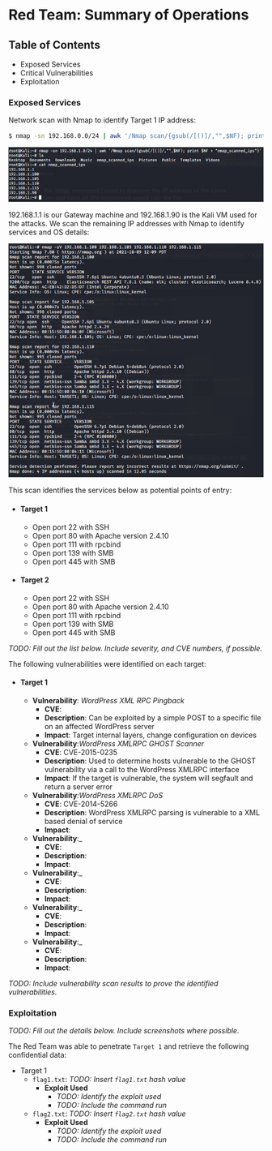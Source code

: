 # Red Team: Summary of Operations

## Table of Contents
- Exposed Services
- Critical Vulnerabilities
- Exploitation

### Exposed Services

Network scan with Nmap to identify Target 1 IP address:

```bash
$ nmap -sn 192.168.0.0/24 | awk '/Nmap scan/{gsub(/[()]/,"",$NF); print $NF > "nmap_scanned_ips"}'
```
![Identify Machines on Local network](https://github.com/Sk3llington/Attacking-Wordpress-Purple-Team/blob/main/images/identified_machines_on_local_network.png)

192.168.1.1 is our Gateway machine and 192.168.1.90 is the Kali VM used for the attacks. We scan the remaining IP addresses with Nmap to identify services and OS details:

![Services and OS details w/ Nmap](https://github.com/Sk3llington/Attacking-Wordpress-Purple-Team/blob/main/images/network_scan_result.png)

This scan identifies the services below as potential points of entry:
- #### **Target 1**
  - Open port 22 with SSH 
  - Open port 80 with Apache version 2.4.10
  - Open port 111 with rpcbind
  - Open port 139 with SMB
  - Open port 445 with SMB


- #### **Target 2**
  - Open port 22 with SSH 
  - Open port 80 with Apache version 2.4.10
  - Open port 111 with rpcbind
  - Open port 139 with SMB
  - Open port 445 with SMB

_TODO: Fill out the list below. Include severity, and CVE numbers, if possible._

The following vulnerabilities were identified on each target:

- #### **Target 1**
  - **Vulnerability**: _WordPress XML RPC Pingback_
    - **CVE**:
    - **Description**: Can be exploited by a simple POST to a specific file on an affected WordPress server
    - **Impact**: Target internal layers, change configuration on devices
  - **Vulnerability**:_WordPress XMLRPC GHOST Scanner_
    - **CVE**: CVE-2015-0235
    - **Description**: Used to determine hosts vulnerable to the  GHOST vulnerability via a call to the WordPress XMLRPC interface
    - **Impact**: If the target is vulnerable, the system will segfault and return a server error
  - **Vulnerability**:_WordPress XMLRPC DoS_
    - **CVE**: CVE-2014-5266
    - **Description**: WordPress XMLRPC parsing is vulnerable to a XML based denial of service
    - **Impact**:
  - **Vulnerability**:_
    - **CVE**:
    - **Description**:
    - **Impact**:
  - **Vulnerability**:_
    - **CVE**:
    - **Description**:
    - **Impact**:
  - **Vulnerability**:_
    - **CVE**:
    - **Description**:
    - **Impact**:
  - **Vulnerability**:_
    - **CVE**:
    - **Description**:
    - **Impact**:


_TODO: Include vulnerability scan results to prove the identified vulnerabilities._

### Exploitation
_TODO: Fill out the details below. Include screenshots where possible._

The Red Team was able to penetrate `Target 1` and retrieve the following confidential data:
- Target 1
  - `flag1.txt`: _TODO: Insert `flag1.txt` hash value_
    - **Exploit Used**
      - _TODO: Identify the exploit used_
      - _TODO: Include the command run_
  - `flag2.txt`: _TODO: Insert `flag2.txt` hash value_
    - **Exploit Used**
      - _TODO: Identify the exploit used_
      - _TODO: Include the command run_
